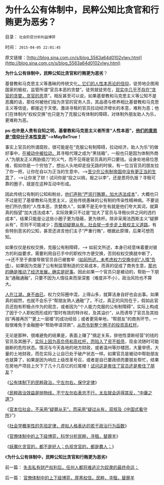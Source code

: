 # 为什么公有体制中，民粹公知比贪官和行贿更为恶劣？

目录： `社会阶层分析利益博羿` 

时间： `2015-04-05 22:01:45` 

原文链接：[http://blog.sina.com.cn/s/blog_5563a64d0102vlwy.html](http://blog.sina.com.cn/s/blog_5563a64d0102vlwy.html)

**为什么公有体制中，民粹公知比贪官和行贿更为恶劣**？

基督教和马克思主义等愚昧的传统文化[，它们的人性本恶论的信仰](../../../2013/3/23/信仰越坚定，越是无可救药；.md)，徒劳地企图用国家的极权，监管所谓“官员本恶的贪婪”。徒劳就徒劳在，[现实中几乎不存在“贪官的贪婪，贪官的恶](../../../2015/3/18/仇恨贪官是没用的，对“大老虎”也应该公正！.md)意”。相反甚至可以说，如果基督教和马克思主义等公知不是恶魔的话，那任何被他们指为贪官的官务人员，其品德与修养相比基督教和马克思主义等信徒，都接近于天使。激进寻租的官员拉动经济增长的本意，难称为恶；他们在体制内“权权交换”也只是为了克服公有体制的障碍，对体制外朋友助人为乐，更难称为恶。

**ps:也许是人贵有自知之明，基督教和马克思主义者所言“人性本恶”，[他们的意思是“信仰分子本性变恶](../../../2015/1/9/通往极权主义的崇高本意，坚定的信仰，激励的机制.md)”——>MayBeTrue！**

事实上官员的所谓腐败，很可能是在“克服公有制障碍，拉动经济，助人为乐”的做好事中，[在被动中被拉动，](../../../2015/3/24/愚民问责官员制造着“老虎”，劣币驱逐良币的公有体制.md)其寻租代理之成为“黑钱箱”，一般也只是因为体制外商人“为朋友正义两胁插刀”的义气，而不见得是官员真的开口要钱。设身处地易位思维，假如你是一个穷怕了，想出人头地却走投无路的时侯，有一位当官员的朋友拉了你一把，让你在自以为正当的生意中，——>[至少在公有制帝国中没有更正当的生意](../../../2015/3/21/公有体制下真实的商务流程，和权力寻租的代理；.md)了，——>让你发了财！试问你是“投之以桃，报之以李”，还是恩将仇报？寻租可靠的圈子，就是在这种互动中形成。

因此传统公有制的公知和粉丝，[他们声称“严惩行贿罪，加大违法成本](../../../2012/12/30/“违法成本”是法家暴政的极权理论.md)”，大概也只不过是犯了基督教和马克思主义，这些传统愚昧的公有制的传染性精神病。不要说他们所仇恨的“人性本恶，贪婪商人”，如果不是无中生有就是他们夸大其词，就算真的指望“加大违法成本”，实际效果只不过是“加大了官员与寻租伙伴之间的违约成本”，结果只能是让这些小圈子更为隐蔽，更为铁杆。除非采用法西斯主义“疑罪从有”，否则不可能减少；[而推动疑罪从有，社会就一步步走上极权主义道路](../../../2010/9/21/“民主斗士”大部分是民粹斗士.md)。有些特别恶劣的公知，甚至还进言他们主子“严重行贿”，根据此原理，后果可想而知。

如果仅仅是权权交换，克服公有制障碍，——>
如前文所述，本身已经意味着要对彼方的利益要求，需要利用自已手中的职权作方便交换，否则权权交换就中断了，——>还不至于直接导致官员自已被套牢（[如前所述，未考虑权力交换中的“人情”负债](../../../2012/3/20/真正的官场灰色收入不是“以权谋私”.md)）。如果因为克服了公有制监管制造的交易成本，而真的促成了商务生意，[那也的确是推动了经济发展，确实是好事](../../../2012/9/13/咱国的监管部门主管单位，可以凭空出世的！.md)。因此如果一个官员只是被动的，帮助一下朋友“通融通融”，只要不因为人情往来而渐深套（难度并不小），政治风险也不算大。

[人在江湖，身不由已](../../../2009/12/1/“人在江湖，身不由已”.md)，权力交际圈中混，上得山多，就算洁身自好也会出事。如果真的超然，也就不会乐于“帮朋友熟人通融”了。不过，真正的风险在于，假如此官员还抱有积极点作为的观念，或者因为“个人能力克服的公有制障碍”，实际上构成了因于个人职权而形成的“暂时有效的特许权，及其溢价”，从而诱导了官员及其拍挡“再接再厉”“更上一层楼”的成功经验；或者更简单地，“帮朋友”的商务环节，一般很难免于金融圈中“帮助申请贷款”，[从而令到整个圈子的投资高杠杆](../../../2015/1/4/从高杠杆下的政府债务危机，理解国民经济真实税负；.md)。

无论是那种，很难避免的结果是，表面上赚了“搞定关系，排他性垄断经营”的钱的官员及其圈子，[实际上因为高负债和高杠杆，而陷入了资不抵债](../../../2009/8/26/大部分实务公务员薪水并不高.md)，现金流随时可能崩断的危险状态。情况与今天各地的地方财政，或者温州等炒楼团，大量举债，大量的土地财政，而在实际上让自已处于破产状态一样。如果官员是被动中帮助朋友也就算了，如果是因为响应上级改革号召，或者是自已要政绩而要朋友帮忙，结果在房地产项目上欠下了几十几百亿的烂尾楼！[试问这是套住了官员还是套住了朋友](../../../2014/9/22/包税人悖论：“包税人奴才和主子，谁套牢了谁”.md)？

《[公有体制下的民粹政治，宁左勿右，保守定律](../../../2015/3/30/公有体制下的民粹政治，宁左勿右，保守定律.md)》

《[民粹政治效益是抛物线，不宁左勿右表忠不行，太左就会适得其反，“中庸之道”](../../../2015/3/31/民粹政治定律，民粹的副作用，和中庸之道.md)》

《[官本位社会，不采用“疑罪从无”，而采用“疑过从有，双规及《中国式看守所](../../../2015/4/1/仇和事件需要更透明，否则耐人寻味.md)》”》

《[社会学概率性的先验定律，虚拟人格表达的若干政治行为函数](../../../2015/4/2/社会学概率性的先验定律，虚拟人格表达的若干政治行为函数；.md)》

《[官僚体制中的上下级博弈，科学分析民粹，寻租，替罪羊](../../../2015/4/3/官僚体制中的上下级博弈，厚黑权信，民粹，寻租，替罪羊.md)》

《[妖魔化贪官的，都不是好人；仇视贪官的，都是蠢人；](../../../2015/4/4/妖魔化贪官的，都不是好人；仇视贪官的，都是蠢人；.md)》

《**为什么公有体制中，民粹公知比贪官和行贿更为恶劣**》

前一篇： [失去私有财产权利后，任何人都将难逃沦为奴隶的最终命运；](../../../2015/4/7/失去私有财产权利后，任何人都将难逃沦为奴隶的最终命运；.md)

后一篇： [官僚体制中的上下级博弈，厚黑权信，民粹，寻租，替罪羊](../../../2015/4/3/官僚体制中的上下级博弈，厚黑权信，民粹，寻租，替罪羊.md)


